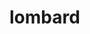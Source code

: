 # lombard
<?php

function getConnection(){

$servername = "localhost";
$username = "root";
$password = "";
$dbname = "lombard";
$conn = new mysqli($servername, $username, $password, $dbname);
return $conn;
}
